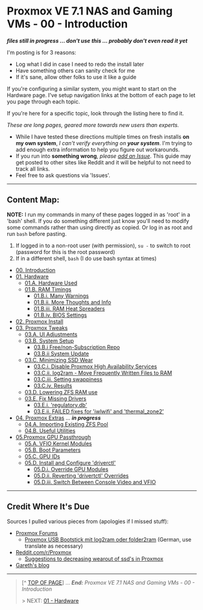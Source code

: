 # Proxmox VE 7.1 NAS and Gaming VMs - 00 - Introduction

***files still in progress ... don't use this ... probably don't even read it yet***

I'm posting is for 3 reasons:

* Log what I did in case I need to redo the install later
* Have something others can sanity check for me
* If it's sane, allow other folks to use it like a guide

If you're configuring a similar system, you might want to start on the Hardware page. I've setup navigation links at the bottom of each page to let you page through each topic. 

If you're here for a specific topic, look through the listing here to find it. 

*These are long pages, geared more towards new users than experts.*

* While I have tested these directions multiple times on fresh installs **on my own system**, *I can't verify everything on* ***your system***. I'm trying to add enough extra information to help you figure out workarounds. 
* If you run into **something wrong**, *please [add an Issue](https://github.com/Jahfry/Miscellaneous/issues)*. This guide may get posted to other sites like Reddit and it will be helpful to not need to track all links. 
* Feel free to ask questions via 'Issues'.

---

## Content Map:

**NOTE:** I run my commands in many of these pages logged in as 'root' in a 'bash' shell. If you do something different just know you'll need to modify some commands rather than using directly as copied. Or log in as root and run `bash` before pasting. 

1. If logged in to a non-root user (with permission), `su -` to switch to root (password for this is the root password)
2. If in a different shell, `bash` (I do use bash syntax at times)

* [00. Introduction](00.Introduction.md)
* [01. Hardware](01.Hardware.md)
    + [01.A. Hardware Used](01.Hardware.md#01a-hardware-used)
    + [01.B. RAM Timings](01.Hardware.md#01b-ram-timings)
        - [01.B.i. Many Warnings](01.Hardware.md#01bi-many-warnings)
        - [01.B.ii. More Thoughts and Info](01.Hardware.md#01bii-more-info-and-thoughts)
        - [01.B.iii. RAM Heat Spreaders](01.Hardware.md#01biii-ram-heat-spreaders)
        - [01.B.iv. BIOS Settings](01.Hardware.md#01biv-bios-settings)
* [02. Proxmox Install](02.ProxmoxInstall.md)
* [03. Proxmox Tweaks](03.ProxmoxTweaks.md)
    + [03.A. UI Adjustments](03.ProxmoxTweaks.md#03a-ui-adjustments)
    + [03.B. System Setup](03.ProxmoxTweaks.md#03b-system-setup)
        - [03.B.i Free/non-Subscription Repo](03.ProxmoxTweaks.md#03bi-freenon-subscription-repo)
        - [03.B.ii System Update](03.ProxmoxTweaks.md#03bii-system-update)
    + [03.C. Minimizing SSD Wear](03.ProxmoxTweaks.md#03c-minimizing-ssd-wear)
        - [03.C.i. Disable Proxmox High Availability Services](03.ProxmoxTweaks.md#03ci-disable-proxmox-high-availability-services)
        - [03.C.ii. log2ram - Move Frequently Written Files to RAM](03.ProxmoxTweaks.md#03cii-log2ram---move-frequently-written-files-to-ram)
        - [03.C.iii. Setting swappiness](03.ProxmoxTweaks.md#03ciii-setting-swappiness)
        - [03.C.iv. Results](03.ProxmoxTweaks.md#03civ-results)
    + [03.D. Lowering ZFS RAM use](03.ProxmoxTweaks.md#03d-lowering-zfs-ram-use)
    + [03.E. Fix Missing Drivers](03.ProxmoxTweaks.md#03e-fix-missing-drivers)
        - [03.E.i. 'regulatory.db'](03.ProxmoxTweaks.md#03ei-regulatorydb)
        - [03.E.ii. FAILED fixes for 'iwlwifi' and 'thermal_zone2'](03.ProxmoxTweaks.md#03eii-failed-fixes-for-iwlwifi-and-thermal_zone2)
* [04. Proxmox Extras](04.ProxmoxExtras.md) ... ***in progress***
    + [04.A. Importing Existing ZFS Pool](04.ProxmoxExtras.md#04a-importing-existing-zfs-pool)
    + [04.B. Useful Utilities](04.ProxmoxExtras.md#04b-useful-utilities)
* [05.Proxmox GPU Passthrough](05.ProxmoxGPUPassthrough.md)
    + [05.A. VFIO Kernel Modules](05.ProxmoxGPUPassthrough.md#05a-vfio-kernel-modules)
    + [05.B. Boot Parameters](05.ProxmoxGPUPassthrough.md#05b-boot-parameters)
    + [05.C. GPU IDs](05.ProxmoxGPUPassthrough.md#05c-gpu-ids)
    + [05.D. Install and Configure 'driverctl'](05.ProxmoxGPUPassthrough.md#05d-install-and-configure-driverctl)
        - [05.D.i. Override GPU Modules](05.ProxmoxGPUPassthrough.md#05di-override-gpu-modules)
        - [05.D.ii. Reverting 'drivertctl' Overrides](05.ProxmoxGPUPassthrough.md#05dii-reverting-driverctl-overrides)
        - [05.D.iii. Switch Between Console Video and VFIO](05.ProxmoxGPUPassthrough.md#05diii-switch-between-console-video-and-vfio)


---

## Credit Where It's Due

Sources I pulled various pieces from (apologies if I missed stuff):

* [Proxmox Forums](https://forum.proxmox.com/)
    + [Proxmox USB Bootstick mit log2ram oder folder2ram](https://forum.proxmox.com/threads/proxmox-usb-bootstick-mit-log2ram-oder-folder2ram.76583/) (German, use translate as necessary)
* [Reddit.com/r/Proxmox](https://www.reddit.com/r/Proxmox)
    + [Suggestions to decreasing wearout of ssd's in Proxmox](https://www.reddit.com/r/Proxmox/comments/u129sw/suggestions_to_decreasing_wearout_of_ssds_in/)
* [Gareth's blog](https://gareth.com/index.php/2021/09/14/proxmox-7-installation/)



---
> [^ [TOP OF PAGE](#user-content-proxmox-ve-71-nas-and-gaming-vms---00---introduction)] ... ***End:*** *Proxmox VE 7.1 NAS and Gaming VMs - 00 - Introduction*
> 
> \> NEXT: [01 - Hardware](01.Hardware.md)
